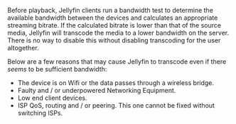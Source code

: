 Before playback, Jellyfin clients run a bandwidth test to determine the available bandwidth between the devices and calculates an appropriate streaming bitrate. If the calculated bitrate is lower than that of the source media, Jellyfin will transcode the media to a lower bandwidth on the server. There is no way to disable this without disabling transcoding for the user altogether.

Below are a few reasons that may cause Jellyfin to transcode even if there *seems* to be sufficient bandwidth:
- The device is on Wifi or the data passes through a wireless bridge.
- Faulty and / or underpowered Networking Equipment.
- Low end client devices.
- ISP QoS, routing and / or peering. This one cannot be fixed without switching ISPs.